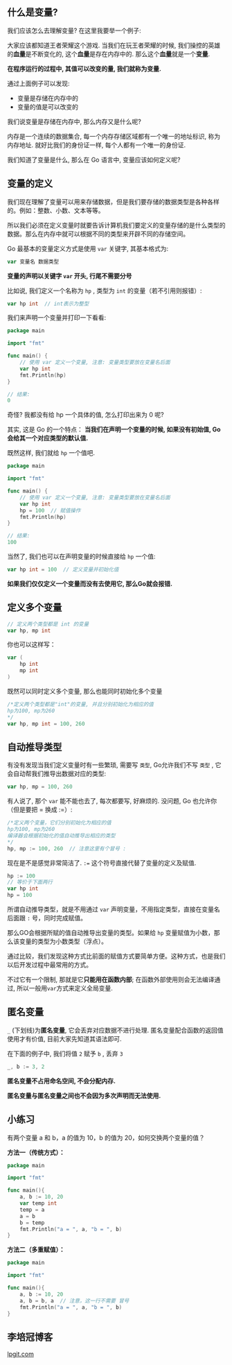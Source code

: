 ## 什么是变量?

我们应该怎么去理解变量? 在这里我要举一个例子: 

大家应该都知道王者荣耀这个游戏. 当我们在玩王者荣耀的时候, 我们操控的英雄的**血量**是不断变化的, 这个**血量**是存在内存中的. 那么这个**血量**就是一个**变量**. 

**在程序运行的过程中, 其值可以改变的量, 我们就称为变量.**

通过上面例子可以发现:

- 变量是存储在内存中的
- 变量的值是可以改变的

我们说变量是存储在内存中, 那么内存又是什么呢?

内存是一个连续的数据集合, 每一个内存存储区域都有一个唯一的地址标识, 称为内存地址. 就好比我们的身份证一样, 每个人都有一个唯一的身份证.

我们知道了变量是什么, 那么在 Go 语言中, 变量应该如何定义呢?

## 变量的定义

我们现在理解了变量可以用来存储数据，但是我们要存储的数据类型是各种各样的。例如：整数、小数、文本等等。

所以我们必须在定义变量时就要告诉计算机我们要定义的变量存储的是什么类型的数据。那么在内存中就可以根据不同的类型来开辟不同的存储空间。

Go 最基本的变量定义方式是使用 `var` 关键字, 其基本格式为:

```go
var 变量名 数据类型
```

**变量的声明以关键字 `var` 开头, 行尾不需要分号**

比如说, 我们定义一个名称为 `hp` , 类型为 `int` 的变量（若不引用则报错）:

```go
var hp int  // int表示为整型
```

我们来声明一个变量并打印一下看看:

```go
package main

import "fmt"

func main() {
	// 使用 var 定义一个变量, 注意: 变量类型要放在变量名后面
	var hp int
	fmt.Println(hp)
}

// 结果:
0
```

奇怪? 我都没有给 hp 一个具体的值, 怎么打印出来为 0 呢? 

其实, 这是 Go 的一个特点： **当我们在声明一个变量的时候, 如果没有初始值, Go 会给其一个对应类型的默认值.**

既然这样, 我们就给 `hp` 一个值吧.

```go
package main

import "fmt"

func main() {
	// 使用 var 定义一个变量, 注意: 变量类型要放在变量名后面
	var hp int
	hp = 100  // 赋值操作
	fmt.Println(hp)
}

// 结果:
100
```

当然了, 我们也可以在声明变量的时候直接给 `hp` 一个值:

```go
var hp int = 100  // 定义变量并初始化值
```

**如果我们仅仅定义一个变量而没有去使用它, 那么Go就会报错.**

## 定义多个变量

```go
// 定义两个类型都是 int 的变量
var hp, mp int
```

你也可以这样写：

```go
var (
	hp int
	mp int
)
```

既然可以同时定义多个变量, 那么也能同时初始化多个变量

```go
/*定义两个类型都是"int"的变量, 并且分别初始化为相应的值
hp为100, mp为260
*/
var hp, mp int = 100, 260
```

## 自动推导类型

有没有发现当我们定义变量时有一些繁琐, 需要写 `类型`, Go允许我们不写 `类型` , 它会自动帮我们推导出数据对应的类型:

```go
var hp, mp = 100, 260
```

有人说了, 那个 `var` 能不能也去了, 每次都要写, 好麻烦的. 没问题, Go 也允许你（但是要把 = 换成 :=）:

```go
/*定义两个变量，它们分别初始化为相应的值
hp为100, mp为260
编译器会根据初始化的值自动推导出相应的类型
*/
hp, mp := 100, 260  // 注意这里有个冒号 :
```

现在是不是感觉非常简洁了. `:=` 这个符号直接代替了变量的定义及赋值.

```go
hp := 100
// 等价于下面两行
var hp int
hp = 100
```

所谓自动推导类型，就是不用通过 `var` 声明变量，不用指定类型，直接在变量名后面跟 `:` 号，同时完成赋值。

那么GO会根据所赋的值自动推导出变量的类型。如果给 `hp` 变量赋值为小数，那么该变量的类型为小数类型（浮点）。

通过比较，我们发现这种方式比前面的赋值方式要简单方便。这种方式，也是我们以后开发过程中最常用的方式。

不过它有一个限制, 那就是它**只能用在函数内部**; 在函数外部使用则会无法编译通过, 所以一般用`var`方式来定义全局变量.

## 匿名变量

`_` (下划线)为**匿名变量**, 它会丢弃对应数据不进行处理. 匿名变量配合函数的返回值使用才有价值, 目前大家先知道其语法即可.

在下面的例子中, 我们将值 `2` 赋予 `b` , 丢弃 `3` 

```go
_, b := 3, 2
```

**匿名变量不占用命名空间, 不会分配内存.**

**匿名变量与匿名变量之间也不会因为多次声明而无法使用.**

## 小练习

有两个变量 a 和 b，a 的值为 10，b 的值为 20，如何交换两个变量的值？

**方法一（传统方式）：**

```go
package main

import "fmt"

func main(){
    a, b := 10, 20
    var temp int
    temp = a
    a = b
    b = temp
    fmt.Println("a = ", a, "b = ", b)
}
```

**方法二（多重赋值）：**

```go
package main

import "fmt"

func main(){
    a, b := 10, 20
    a, b = b, a  // 注意，这一行不需要 冒号
    fmt.Println("a = ", a, "b = ", b)
}
```

## 李培冠博客

[lpgit.com](https://lpgit.com)
